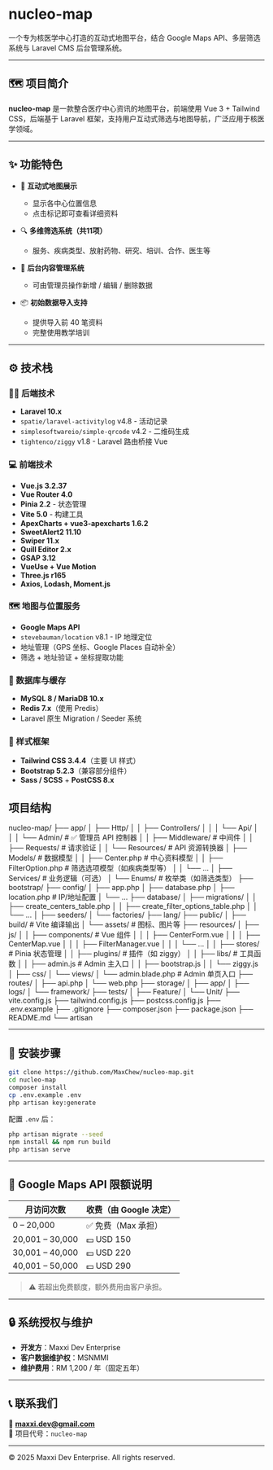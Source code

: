 
# nucleo-map

一个专为核医学中心打造的互动式地图平台，结合 Google Maps API、多层筛选系统与 Laravel CMS 后台管理系统。

---

## 🗺️ 项目简介

**nucleo-map** 是一款整合医疗中心资讯的地图平台，前端使用 Vue 3 + Tailwind CSS，后端基于 Laravel 框架，支持用户互动式筛选与地图导航，广泛应用于核医学领域。

---

## ✨ 功能特色

- 📍 **互动式地图展示**
  - 显示各中心位置信息
  - 点击标记即可查看详细资料

- 🔍 **多维筛选系统（共11项）**
  - 服务、疾病类型、放射药物、研究、培训、合作、医生等

- 🧰 **后台内容管理系统**
  - 可由管理员操作新增 / 编辑 / 删除数据

- 📦 **初始数据导入支持**
  - 提供导入前 40 笔资料
  - 完整使用教学培训

---

## ⚙️ 技术栈

### 🧑‍💻 后端技术

- **Laravel 10.x**
- `spatie/laravel-activitylog` v4.8 - 活动记录
- `simplesoftwareio/simple-qrcode` v4.2 - 二维码生成
- `tightenco/ziggy` v1.8 - Laravel 路由桥接 Vue

### 💻 前端技术

- **Vue.js 3.2.37**
- **Vue Router 4.0**
- **Pinia 2.2** - 状态管理
- **Vite 5.0** - 构建工具
- **ApexCharts + vue3-apexcharts 1.6.2**
- **SweetAlert2 11.10**
- **Swiper 11.x**
- **Quill Editor 2.x**
- **GSAP 3.12**
- **VueUse + Vue Motion**
- **Three.js r165**
- **Axios, Lodash, Moment.js**

### 🗺️ 地图与位置服务

- **Google Maps API**
- `stevebauman/location` v8.1 - IP 地理定位
- 地址管理（GPS 坐标、Google Places 自动补全）
- 筛选 + 地址验证 + 坐标提取功能

### 🧱 数据库与缓存

- **MySQL 8 / MariaDB 10.x**
- **Redis 7.x**（使用 Predis）
- Laravel 原生 Migration / Seeder 系统

### 🎨 样式框架

- **Tailwind CSS 3.4.4**（主要 UI 样式）
- **Bootstrap 5.2.3**（兼容部分组件）
- **Sass / SCSS** + **PostCSS 8.x**

## 项目结构

nucleo-map/
├── app/
│   ├── Http/
│   │   ├── Controllers/
│   │   │   └── Api/
│   │   │       └── Admin/                # ✅ 管理员 API 控制器
│   │   ├── Middleware/                   # 中间件
│   │   ├── Requests/                     # 请求验证
│   │   └── Resources/                    # API 资源转换器
│   ├── Models/                           # 数据模型
│   │   ├── Center.php                    # 中心资料模型
│   │   ├── FilterOption.php              # 筛选选项模型（如疾病类型等）
│   │   └── ...
│   ├── Services/                         # 业务逻辑（可选）
│   └── Enums/                            # 枚举类（如筛选类型）
├── bootstrap/
├── config/
│   ├── app.php
│   ├── database.php
│   ├── location.php                      # IP/地址配置
│   └── ...
├── database/
│   ├── migrations/
│   │   ├── create_centers_table.php
│   │   ├── create_filter_options_table.php
│   │   └── ...
│   ├── seeders/
│   └── factories/
├── lang/
├── public/
│   ├── build/                            # Vite 编译输出
│   └── assets/                           # 图标、图片等
├── resources/
│   ├── js/
│   │   ├── components/                   # Vue 组件
│   │   │   ├── CenterForm.vue
│   │   │   ├── CenterMap.vue
│   │   │   ├── FilterManager.vue
│   │   │   └── ...
│   │   ├── stores/                       # Pinia 状态管理
│   │   ├── plugins/                      # 插件（如 ziggy）
│   │   ├── libs/                         # 工具函数
│   │   ├── admin.js                      # Admin 主入口
│   │   ├── bootstrap.js
│   │   └── ziggy.js
│   ├── css/
│   └── views/
│       └── admin.blade.php               # Admin 单页入口
├── routes/
│   ├── api.php
│   └── web.php
├── storage/
│   ├── app/
│   ├── logs/
│   └── framework/
├── tests/
│   ├── Feature/
│   └── Unit/
├── vite.config.js
├── tailwind.config.js
├── postcss.config.js
├── .env.example
├── .gitignore
├── composer.json
├── package.json
├── README.md
└── artisan

---

## 🚀 安装步骤

```bash
git clone https://github.com/MaxChew/nucleo-map.git
cd nucleo-map
composer install
cp .env.example .env
php artisan key:generate
```

配置 `.env` 后：

```bash
php artisan migrate --seed
npm install && npm run build
php artisan serve
```

---

## 📌 Google Maps API 限额说明

| 月访问次数        | 收费（由 Google 决定） |
|-------------------|--------------------------|
| 0 – 20,000        | ✅ 免费（Max 承担）     |
| 20,001 – 30,000   | 💵 USD 150               |
| 30,001 – 40,000   | 💵 USD 220               |
| 40,001 – 50,000   | 💵 USD 290               |

> ⚠️ 若超出免费额度，额外费用由客户承担。

---

## 🔒 系统授权与维护

- **开发方**：Maxxi Dev Enterprise  
- **客户数据维护权**：MSNMMI  
- **维护费用**：RM 1,200 / 年（固定五年）

---

## 📞 联系我们

📧 **maxxi.dev@gmail.com**  
🔗 项目代号：`nucleo-map`

---

© 2025 Maxxi Dev Enterprise. All rights reserved.
